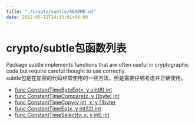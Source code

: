 ```yaml
---
title: "./crypto/subtle/README.md"
date: 2022-05-12T14:13:01+08:00
---
```

# crypto/subtle包函数列表

Package subtle implements functions that are often useful in cryptographic code but require careful thought to use correctly.  
subtle包是在加密的代码经常使用的一些方法，但是需要仔细考虑并正确使用。

- [func ConstantTimeByteEq(x, y uint8) int](ConstantTimeByteEq.md) 
- [func ConstantTimeCompare(x, y []byte) int](ConstantTimeCompare.md)  
- [func ConstantTimeCopy(v int, x, y []byte)](ConstantTimeCopy.md)  
- [func ConstantTimeEq(x, y int32) int](ConstantTimeEq.md)  
- [func ConstantTimeSelect(v, x, y int) int](ConstantTimeSelect.md)